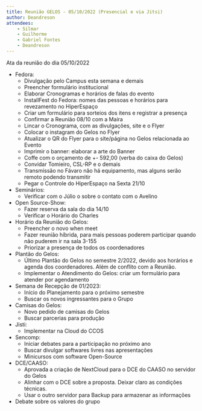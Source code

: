 ```yaml
---
title: Reunião GELOS - 05/10/2022 (Presencial e via Jitsi)
author: Deandreson
attendees:
    - Silmar
    - Guilherme
    - Gabriel Fontes
    - Deandreson
---
```


Ata da reunião do dia 05/10/2022

- Fedora:
    - Divulgação pelo Campus esta semana e demais
    - Preencher formulário institucional
    - Elaborar Cronogramas e horários de falas do evento
    - InstallFest do Fedora: nomes das pessoas e horários para revezamento no HiperEspaço
    - Criar um formulário para sorteios dos itens e registrar a presença
    - Confirmar a Reunião 08/10 com a Maíra
    - Lincar o Cronograma, com as divulgações, site e o Flyer
    - Colocar o instagram do Gelos no Flyer
    - Atualizar o QR do Flyer para o site/página no Gelos relacionada ao Evento
    - Imprimir o banner: elaborar a arte do Banner
    - Coffe com o orçamento de +- 592,00 (verba do caixa do Gelos)
    - Convidar Tomieiro, CSL-RP e o demais
    - Transmissão no Fávaro não há equipamento, mas alguns serão remoto podendo transmitir
    - Pegar o Controle do HiperEspaço na Sexta 21/10
- Seminários:
    - Verificar com o Júlio o sobre o contato com o Avelino
- Open Source-Show:
    - Fazer reserva da sala do dia 14/10
    - Verificar o Horário do Charles
- Horário da Reunião do Gelos:
    - Preencher o novo when meet
    - Fazer reunião híbrida, para mais pessoas poderem participar quando não puderem ir na sala 3-155
    - Priorizar a presença de todos os coordenadores
- Plantão do Gelos:
    - Último Plantão do Gelos no semestre 2/2022, devido aos horários e agenda dos coordenadores. Além de conflito com a Reunião.
    - Implementar o Atendimento do Gelos: criar um formulário para atender por agendamento
- Semana de Recepção de 01/2023:
    - Início do Planejamento para o próximo semestre
    - Buscar os novos ingressantes para o Grupo
- Camisas do Gelos:
    - Novo pedido de camisas do Gelos
    - Buscar parcerias para produção
- Jisti:
    - Implementar na Cloud do CCOS
- Sencomp:
    - Iniciar debates para a participação no próximo ano
    - Buscar divulgar softwares livres nas apresentações
    - Minicursos com software Open-Source
- DCE/CAASO:
    - Aprovada a criação de NextCloud para o DCE do CAASO no servidor do Gelos
    - Alinhar com o DCE sobre a proposta. Deixar claro as condições técnicas.
    - Usar o outro servidor para Backup para armazenar as informações
- Debate sobre os valores do grupo
